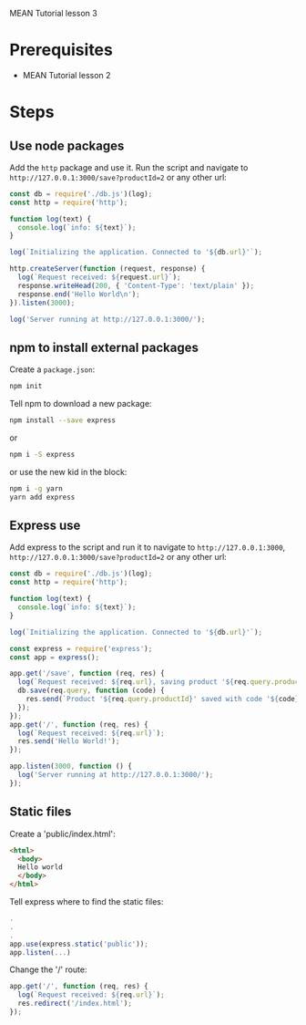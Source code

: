 MEAN Tutorial lesson 3

# Prerequisites

* MEAN Tutorial lesson 2

# Steps

## Use node packages

Add the `http` package and use it. Run the script and navigate to
`http://127.0.0.1:3000/save?productId=2` or any other url:

```javascript
const db = require('./db.js')(log);
const http = require('http');

function log(text) {
  console.log(`info: ${text}`);
}

log(`Initializing the application. Connected to '${db.url}'`);

http.createServer(function (request, response) {
  log(`Request received: ${request.url}`);
  response.writeHead(200, { 'Content-Type': 'text/plain' });
  response.end('Hello World\n');
}).listen(3000);

log('Server running at http://127.0.0.1:3000/');
```

## npm to install external packages

Create a `package.json`:

```bash
npm init
```

Tell npm to download a new package:

```bash
npm install --save express
```

or

```bash
npm i -S express
```

or use the new kid in the block:

```bash
npm i -g yarn
yarn add express
```

## Express use

Add express to the script and run it to navigate to `http://127.0.0.1:3000`,
`http://127.0.0.1:3000/save?productId=2` or any other url:

```javascript
const db = require('./db.js')(log);
const http = require('http');

function log(text) {
  console.log(`info: ${text}`);
}

log(`Initializing the application. Connected to '${db.url}'`);

const express = require('express');
const app = express();

app.get('/save', function (req, res) {
  log(`Request received: ${req.url}, saving product '${req.query.productId}'`);
  db.save(req.query, function (code) {
    res.send(`Product '${req.query.productId}' saved with code '${code}'`);
  });
});
app.get('/', function (req, res) {
  log(`Request received: ${req.url}`);
  res.send('Hello World!');
});

app.listen(3000, function () {
  log('Server running at http://127.0.0.1:3000/');
});
```

## Static files

Create a 'public/index.html':

```html
<html>
  <body>
  Hello world
  </body>
</html>
```

Tell express where to find the static files:

```javascript
.
.
.
app.use(express.static('public'));
app.listen(...)
```

Change the '/' route:

```javascript
app.get('/', function (req, res) {
  log(`Request received: ${req.url}`);
  res.redirect('/index.html');
});
```
